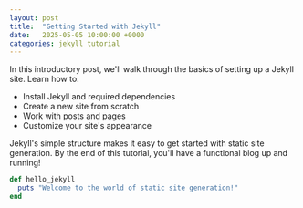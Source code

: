 ```yaml
---
layout: post
title:  "Getting Started with Jekyll"
date:   2025-05-05 10:00:00 +0000
categories: jekyll tutorial
---
```


In this introductory post, we'll walk through the basics of setting up a Jekyll site. Learn how to:

- Install Jekyll and required dependencies
- Create a new site from scratch
- Work with posts and pages
- Customize your site's appearance

Jekyll's simple structure makes it easy to get started with static site generation. By the end of this tutorial, you'll have a functional blog up and running!

```ruby
def hello_jekyll
  puts "Welcome to the world of static site generation!"
end
```
